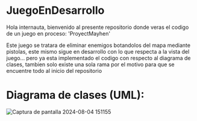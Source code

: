 # JuegoEnDesarrollo

Hola internauta, bienvenido al presente repositorio donde veras el codigo de un juego en proceso: 'ProyectMayhen'

Este juego se tratara de eliminar enemigos botandolos del mapa mediante pistolas, este mismo sigue en desarrollo con lo que respecta a la vista del juego... pero ya esta implementado el codigo con respecto al diagrama de clases, tambien solo existe una sola rama por el motivo para que se encuentre todo al inicio del repositorio

# Diagrama de clases (UML):
![Captura de pantalla 2024-08-04 151155](https://github.com/user-attachments/assets/d496dbaa-b687-4f31-8c1a-42e06cabbfcd)
